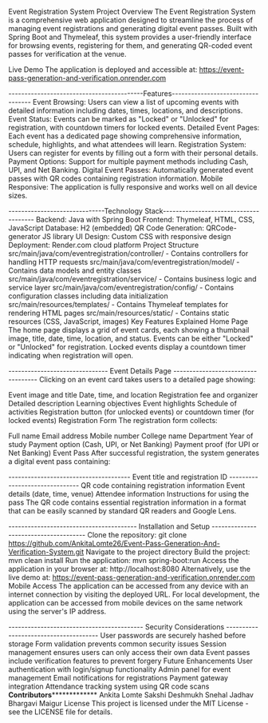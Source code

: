 Event Registration System
Project Overview
The Event Registration System is a comprehensive web application designed to streamline the process of managing event registrations and generating digital event passes.
Built with Spring Boot and Thymeleaf, this system provides a user-friendly interface for browsing events, registering for them, and generating QR-coded event passes for verification at the venue.

Live Demo
The application is deployed and accessible at: https://event-pass-generation-and-verification.onrender.com

------------------------------------------Features----------------------------------
Event Browsing: Users can view a list of upcoming events with detailed information including dates, times, locations, and descriptions.
Event Status: Events can be marked as "Locked" or "Unlocked" for registration, with countdown timers for locked events.
Detailed Event Pages: Each event has a dedicated page showing comprehensive information, schedule, highlights, and what attendees will learn.
Registration System: Users can register for events by filling out a form with their personal details.
Payment Options: Support for multiple payment methods including Cash, UPI, and Net Banking.
Digital Event Passes: Automatically generated event passes with QR codes containing registration information.
Mobile Responsive: The application is fully responsive and works well on all device sizes.


------------------------------Technology Stack--------------------------------------
Backend: Java with Spring Boot
Frontend: Thymeleaf, HTML, CSS, JavaScript
Database: H2 (embedded)
QR Code Generation: QRCode-generator JS library
UI Design: Custom CSS with responsive design
Deployment: Render.com cloud platform
Project Structure
src/main/java/com/eventregistration/controller/ - Contains controllers for handling HTTP requests
src/main/java/com/eventregistration/model/ - Contains data models and entity classes
src/main/java/com/eventregistration/service/ - Contains business logic and service layer
src/main/java/com/eventregistration/config/ - Contains configuration classes including data initialization
src/main/resources/templates/ - Contains Thymeleaf templates for rendering HTML pages
src/main/resources/static/ - Contains static resources (CSS, JavaScript, images)
Key Features Explained
Home Page
The home page displays a grid of event cards, each showing a thumbnail image, title, date, time, location, and status. Events can be either "Locked" or "Unlocked" for registration. Locked events display a countdown timer indicating when registration will open.

------------------------------- Event Details Page -----------------------------------
Clicking on an event card takes users to a detailed page showing:

Event image and title
Date, time, and location
Registration fee and organizer
Detailed description
Learning objectives
Event highlights
Schedule of activities
Registration button (for unlocked events) or countdown timer (for locked events)
Registration Form
The registration form collects:

Full name
Email address
Mobile number
College name
Department
Year of study
Payment option (Cash, UPI, or Net Banking)
Payment proof (for UPI or Net Banking)
Event Pass
After successful registration, the system generates a digital event pass containing:

-------------------------------------- Event title and registration ID -------------------------------
QR code containing registration information
Event details (date, time, venue)
Attendee information
Instructions for using the pass
The QR code contains essential registration information in a format that can be easily scanned by standard QR readers and Google Lens.

---------------------------------------- Installation and Setup --------------------------------------
Clone the repository: git clone https://github.com/AnkitaLomte26/Event-Pass-Generation-And-Verification-System.git
Navigate to the project directory
Build the project: mvn clean install
Run the application: mvn spring-boot:run
Access the application in your browser at: http://localhost:8080
Alternatively, use the live demo at: https://event-pass-generation-and-verification.onrender.com
Mobile Access
The application can be accessed from any device with an internet connection by visiting the deployed URL. For local development, the application can be accessed from mobile devices on the same network using the server's IP address.

------------------------------------------ Security Considerations --------------------------------------
User passwords are securely hashed before storage
Form validation prevents common security issues
Session management ensures users can only access their own data
Event passes include verification features to prevent forgery
Future Enhancements
User authentication with login/signup functionality
Admin panel for event management
Email notifications for registrations
Payment gateway integration
Attendance tracking system using QR code scans
****************************Contributors*****************************************
Ankita Lomte
Sakshi Deshmukh
Snehal Jadhav
Bhargavi Maigur
License
This project is licensed under the MIT License - see the LICENSE file for details.

